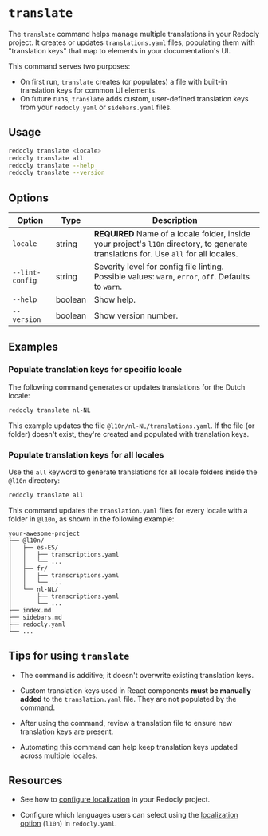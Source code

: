 # `translate`

The `translate` command helps manage multiple translations in your Redocly project.
It creates or updates `translations.yaml` files, populating them with "translation keys" that map to elements in your documentation's UI.

This command serves two purposes:

- On first run, `translate` creates (or populates) a file with built-in translation keys for common UI elements.
- On future runs, `translate` adds custom, user-defined translation keys from your `redocly.yaml` or `sidebars.yaml` files.

## Usage

```bash
redocly translate <locale>
redocly translate all
redocly translate --help
redocly translate --version
```

## Options

| Option | Type | Description |
|--------|------|-------------|
| `locale` | string | **REQUIRED** Name of a locale folder, inside your project's `l10n` directory, to generate translations for. Use `all` for all locales. |
| `--lint-config` | string | Severity level for config file linting. Possible values: `warn`, `error`, `off`. Defaults to `warn`. |
| `--help` | boolean | Show help. |
| `--version` | boolean | Show version number. |

## Examples

### Populate translation keys for specific locale

The following command generates or updates translations for the Dutch locale:

```bash {% title="Translate specific locale" %}
redocly translate nl-NL
```

This example updates the file `@l10n/nl-NL/translations.yaml`.
If the file (or folder) doesn't exist, they're created and populated with translation keys.

### Populate translation keys for all locales

Use the `all` keyword to generate translations for all locale folders inside the `@l10n` directory:

```bash {% title="Translate all locales" %}
redocly translate all
```

This command updates the `translation.yaml` files for every locale with a folder in `@l10n`, as shown in the following example:

```treeview {% title="Project with multiple locales" %}
your-awesome-project
├── @l10n/
│   ├── es-ES/
│   │   ├── transcriptions.yaml
│   │   └── ...
│   ├── fr/
│   │   ├── transcriptions.yaml
│   │   └── ...
│   └── nl-NL/
│       ├── transcriptions.yaml
│       └── ...
├── index.md
├── sidebars.md
├── redocly.yaml
└── ...
```

## Tips for using `translate`

- The command is additive; it doesn't overwrite existing translation keys.

- Custom translation keys used in React components **must be manually added** to the `translation.yaml` file.
They are not populated by the command.

- After using the command, review a translation file to ensure new translation keys are present.

- Automating this command can help keep translation keys updated across multiple locales.

## Resources

- See how to [configure localization](https://redocly.com/docs/realm/author/how-to/config-l10n) in your Redocly project.

- Configure which languages users can select using the [localization option](https://redocly.com/docs/realm/config/l10n) (`l10n`) in `redocly.yaml`.

